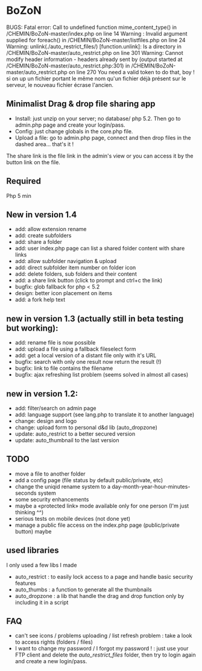 # BoZoN

BUGS:
Fatal error: Call to undefined function mime_content_type() in /CHEMIN/BoZoN-master/index.php on line 14
Warning : Invalid argument supplied for foreach() in /CHEMIN/BoZoN-master/listfiles.php on line 24
Warning: unlink(./auto_restrict_files/) [function.unlink]: Is a directory in /CHEMIN/BoZoN-master/auto_restrict.php on line 301
Warning: Cannot modify header information - headers already sent by (output started at /CHEMIN/BoZoN-master/auto_restrict.php:301) in /CHEMIN/BoZoN-master/auto_restrict.php on line 270
You need a valid token to do that, boy !
si on up un fichier portant le même nom qu'un fichier déjà présent sur le serveur, le nouveau fichier écrase l'ancien.

## Minimalist Drag & drop file sharing app

- Install: just unzip on your server; no database/ php 5.2. Then go to admin.php page and create your login/pass. 
- Config: just change globals in the core.php file. 
- Upload a file: go to admin.php page, connect and then drop files in the dashed area... that's it !

The share link is the file link in the admin's view or you can access it by the button link on the file.

## Required 
Php 5 min

## New in version 1.4
- add: allow extension rename
- add: create subfolders
- add: share a folder
- add: user index.php page can list a shared folder content with share links
- add: allow subfolder navigation & upload
- add: direct subfolder item number on folder icon
- add: delete folders, sub folders and their content
- add: a share link button (click to prompt and ctrl+c the link)
- bugfix: glob fallback for php < 5.2 
- design: better icon placement on items
- add: a fork help text

## new in version 1.3 (actually still in beta testing but working):
- add: rename file is now possible
- add: upload a file using a fallback fileselect form
- add: get a local version of a distant file only with it's URL
- bugfix: search with only one result now return the result (!)
- bugfix: link to file contains the filename
- bugfix: ajax refreshing list problem (seems solved in almost all cases)

## new in version 1.2:
- add: filter/search on admin page
- add: language support (see lang.php to translate it to another language)
- change: design and logo
- change: upload form to personal d&d lib (auto_dropzone)
- update: auto_restrict to a better secured version
- update: auto_thumbnail to the last version

## TODO
- move a file to another folder
- add a config page (file status by default public/private, etc)
- change the uniqid rename system to a day-month-year-hour-minutes-seconds system
- some security enhancements
- maybe a «protected link» mode available only for one person (I'm just thinking ^^)
- serious tests on mobile devices (not done yet)
- manage a public file access on the index.php page (public/private button) maybe

## used libraries 
I only used a few libs I made
- auto_restrict : to easily lock access to a page and handle basic security features
- auto_thumbs : a function to generate all the thumbnails
- auto_dropzone : a lib that handle the drag and drop function only by including it in a script

## FAQ
- can't see icons / problems uploading / list refresh problem : take a look to access rights (folders / files)
- I want to change my password / I forgot my password ! : just use your FTP client and delete the *auto_restrict_files* folder, then try to login again and create a new login/pass.
